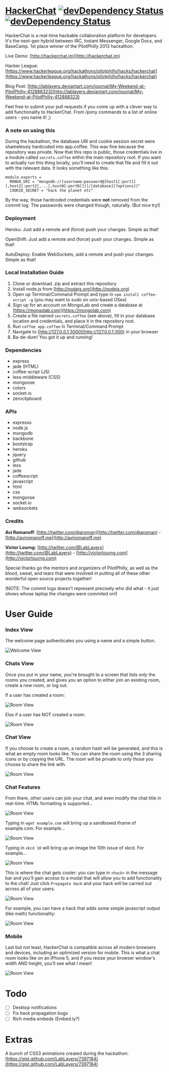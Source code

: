 # [HackerChat](http://hackerchat.im) [![devDependency Status](https://david-dm.org/aroman/hackerchat.png)](https://david-dm.org/aroman/hackerchat#info=dependencies) [![devDependency Status](https://david-dm.org/aroman/hackerchat/dev-status.png)](https://david-dm.org/aroman/hackerchat#info=devDependencies)

HackerChat is a real-time hackable collaboration platform for developers. It's the next-gen hybrid between IRC, Instant Messenger, Google Docs, and BaseCamp. 1st place winner of the PilotPhilly 2013 hackathon.

Live Demo: [http://hackerchat.im](http://hackerchat.im)

Hacker League: [https://www.hackerleague.org/hackathons/pilotphilly/hacks/hackerchat](https://www.hackerleague.org/hackathons/pilotphilly/hacks/hackerchat)

Blog Post: [http://lablayers.deviantart.com/journal/My-Weekend-at-PilotPhilly-412888323](http://lablayers.deviantart.com/journal/My-Weekend-at-PilotPhilly-412888323)

Feel free to submit your pull requests if you come up with a clever way to add functionality to HackerChat. From /pony commands to a list of online users - you name it! ;)

### A note on using this

During the hackathon, the database URI and cookie session secret were shamelessly hardcoded into app.coffee.
This was fine because the repository was private. Now that this repo is public, those credentials live in a
module called `secrets.coffee` within the main repository root. If you want to actually run this thing locally, you'll need to create that
file and fill it out with the relevant data. It looks something like this:

    module.exports =
      MONGO_URI = "mongodb://[username:password@]host1[:port1][,host2[:port2],...[,hostN[:portN]]][/[database][?options]]"
      COOKIE_SECRET = "hack the planet etc"

By the way, those hardcoded credentials were **not** removed from the commit log. The passwords were changed though, naturally. (But nice try!)

### Deployment

Heroku: Just add a remote and (force) push your changes. Simple as that!

OpenShift: Just add a remote and (force) push your changes. Simple as that!

AutoDeploy: Enable WebSockets, add a remote and push your changes. Simple as that!

### Local Installation Guide

1. Clone or download .zip and extract this repository
2. Install node.js from [http://nodejs.org](http://nodejs.org)
3. Open up Terminal/Command Prompt and type in `npm install coffee-script -g` (you may want to sudo on unix-based OSes)
4. Sign up for an account on MongoLab and create a database at [https://mongolab.com](https://mongolab.com)
5. Create a file named `secrets.coffee` (see above), fill in your database location and credentials, and place it in the repository root.
6. Run `coffee app.coffee` in Terminal/Command Prompt
7. Navigate to [http://127.0.0.1:3000](http://127.0.0.1:300) in your browser
8. Ba-de-dum! You got it up and running!

### Dependencies

- express
- jade  (HTML)
- coffee-script  (JS) 
- less-middleware  (CSS)
- mongoose
- colors
- socket.io
- zeroclipboard
    
### APIs

- expresss
- node.js
- mongodb
- backbone
- bootstrap
- heroku
- jquery
- github
- less
- jade
- coffeescript
- javascript
- html
- css
- mongoose
- socket.io
- websockets

### Credits

**Avi Romanoff**: [http://twitter.com/@aroman](http://twitter.com/@aroman) - [http://aviromanoff.me](http://aviromanoff.me)

**Victor Lourng**: [http://twitter.com/@LabLayers](http://twitter.com/@LabLayers) - [http://victorlourng.com](http://victorlourng.com)

Special thanks go the mentors and organizers of PilotPhilly, as well as the blood, sweat, and tears that were involved in putting all of these other wonderful open source projects together!

(NOTE: The commit logs doesn't represent precisely who did what - it just shows whose laptop the changes were commited on!)

# User Guide

### Index View

The welcome page authenticates you using a name and a simple button.

![Welcome View](http://i.imgur.com/LQ67POk.png)

### Chats View

Once you put in your name, you're brought to a screen that lists _only_ the rooms you created, and gives you an option to either join an existing room, create a new room, or log out.

If a user has created a room:

![Room View](http://i.imgur.com/xdLpyju.png)

Else if a user has NOT created a room:

![Room View](http://i.imgur.com/w2KhQjd.png)

### Chat View

If you choose to create a room, a random hash will be generated, and this is what an empty room looks like. You can share the room using the 3 sharing icons or by copying the URL. The room will be private to only those you choose to share the link with.

![Room View](http://i.imgur.com/LSKaMwH.png)

### Chat Features

From there, other users can join your chat, and even modify the chat title in real-time. HTML formatting is supported...

![Room View](http://i.imgur.com/4KCWSDw.png)

Typing in `wget example.com` will bring up a sandboxed iframe of example.com. For example...

![Room View](http://i.imgur.com/FEmqwDE.png)

Typing in `xkcd 10` will bring up an image the 10th issue of xkcd. For example...

![Room View](http://i.imgur.com/gzAxh8q.png)

This is where the chat gets cooler: you can type in `<hack>` in the message bar and you'll gain access to a modal that will allow you to add functionality to the chat! Just click `Propagate Hack` and your hack will be carried out across all of your users.

![Room View](http://i.imgur.com/r94oGkB.png)

For example, you can have a hack that adds some simple javascript output (like math) functionality:

![Room View](http://i.imgur.com/GIrV0sD.png)

### Mobile

Last but not least, HackerChat is compatible across all modern browsers and devices, including an optimized version for mobile. This is what a chat room looks like on an iPhone 5, and if you resize your browser window's width AND height, you'll see what I mean!

![Room View](http://i.imgur.com/fsxjdoI.png)

# Todo

- [ ] Desktop notifications
- [ ] Fix hack propagation bugs
- [ ] Rich media embeds (Embed.ly?)

# Extras

A bunch of CSS3 animations created during the hackathon: [https://gist.github.com/LabLayers/7397184](https://gist.github.com/LabLayers/7397184)

